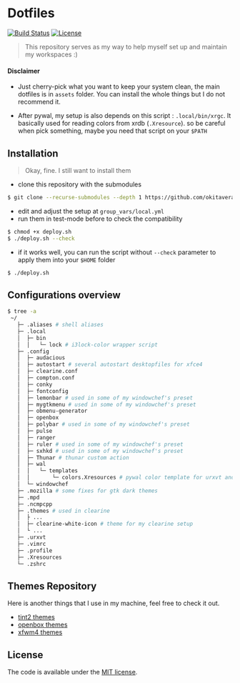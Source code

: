 # Dotfiles

[![Build Status](https://travis-ci.com/okitavera/dotfiles.svg?branch=master)](https://travis-ci.com/okitavera/dotfiles)
[![License](https://img.shields.io/badge/license-MIT-blue.svg)](LICENSE)

> This repository serves as my way to help myself set up and maintain my workspaces :)

#### Disclaimer

- Just cherry-pick what you want to keep your system clean, the main dotfiles is in `assets` folder.
  You can install the whole things but I do not recommend it.

- After pywal, my setup is also depends on this script : `.local/bin/xrgc`.
  It basically used for reading colors from xrdb (`.Xresource`). so be careful when pick something, maybe you need that script on your `$PATH`

## Installation

> Okay, fine. I still want to install them

- clone this repository with the submodules

```bash
$ git clone --recurse-submodules --depth 1 https://github.com/okitavera/dotfiles
```

- edit and adjust the setup at `group_vars/local.yml`
- run them in test-mode before to check the compatibility

```bash
$ chmod +x deploy.sh
$ ./deploy.sh --check
```

- if it works well, you can run the script without `--check` parameter to apply them into your `$HOME` folder

```bash
$ ./deploy.sh
```

## Configurations overview

```bash
$ tree -a
 ~/
   ├─ .aliases # shell aliases
   ├─ .local
   │  ├─ bin
   │  │   └─ lock # i3lock-color wrapper script
   ├─ .config
   │  ├─ audacious
   │  ├─ autostart # several autostart desktopfiles for xfce4
   │  ├─ clearine.conf
   │  ├─ compton.conf
   │  ├─ conky
   │  ├─ fontconfig
   │  ├─ lemonbar # used in some of my windowchef's preset
   │  ├─ mygtkmenu # used in some of my windowchef's preset
   │  ├─ obmenu-generator
   │  ├─ openbox
   │  ├─ polybar # used in some of my windowchef's preset
   │  ├─ pulse
   │  ├─ ranger
   │  ├─ ruler # used in some of my windowchef's preset
   │  ├─ sxhkd # used in some of my windowchef's preset
   │  ├─ Thunar # thunar custom action
   │  ├─ wal
   │  │   └─ templates
   │  │       └─ colors.Xresources # pywal color template for urxvt and rofi
   │  └─ windowchef
   ├─ .mozilla # some fixes for gtk dark themes
   ├─ .mpd
   ├─ .ncmpcpp
   ├─ .themes # used in clearine
   │  ├ ...
   │  ├─ clearine-white-icon # theme for my clearine setup
   │  └ ...
   ├─ .urxvt
   ├─ .vimrc
   ├─ .profile
   ├─ .Xresources
   └─ .zshrc
```

## Themes Repository

Here is another things that I use in my machine, feel free to check it out.

- [tint2 themes](https://github.com/okitavera/yuune-tint2-themes)
- [openbox themes](https://github.com/okitavera/yuune-ob-themes)
- [xfwm4 themes](https://github.com/okitavera/yuune-xfwm-themes)

## License

The code is available under the [MIT license](LICENSE).
